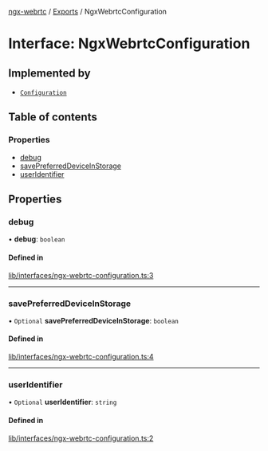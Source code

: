 [ngx-webrtc](https://github.com/lotterfriends/ngx-webrtc/tree/main/libs/ngx-webrtc/docs/README.md) / [Exports](https://github.com/lotterfriends/ngx-webrtc/tree/main/libs/ngx-webrtc/docs/modules.md) / NgxWebrtcConfiguration

# Interface: NgxWebrtcConfiguration

## Implemented by

- [`Configuration`](https://github.com/lotterfriends/ngx-webrtc/tree/main/libs/ngx-webrtc/docs/classes/Configuration.md)

## Table of contents

### Properties

- [debug](https://github.com/lotterfriends/ngx-webrtc/tree/main/libs/ngx-webrtc/docs/interfaces/NgxWebrtcConfiguration.md#debug)
- [savePreferredDeviceInStorage](https://github.com/lotterfriends/ngx-webrtc/tree/main/libs/ngx-webrtc/docs/interfaces/NgxWebrtcConfiguration.md#savepreferreddeviceinstorage)
- [userIdentifier](https://github.com/lotterfriends/ngx-webrtc/tree/main/libs/ngx-webrtc/docs/interfaces/NgxWebrtcConfiguration.md#useridentifier)

## Properties

### debug

• **debug**: `boolean`

#### Defined in

[lib/interfaces/ngx-webrtc-configuration.ts:3](https://github.com/lotterfriends/video-chat/blob/c9c150f/libs/ngx-webrtc/src/lib/interfaces/ngx-webrtc-configuration.ts#L3)

___

### savePreferredDeviceInStorage

• `Optional` **savePreferredDeviceInStorage**: `boolean`

#### Defined in

[lib/interfaces/ngx-webrtc-configuration.ts:4](https://github.com/lotterfriends/video-chat/blob/c9c150f/libs/ngx-webrtc/src/lib/interfaces/ngx-webrtc-configuration.ts#L4)

___

### userIdentifier

• `Optional` **userIdentifier**: `string`

#### Defined in

[lib/interfaces/ngx-webrtc-configuration.ts:2](https://github.com/lotterfriends/video-chat/blob/c9c150f/libs/ngx-webrtc/src/lib/interfaces/ngx-webrtc-configuration.ts#L2)

